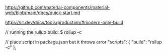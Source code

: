 https://github.com/material-components/material-web/blob/main/docs/quick-start.md

https://lit.dev/docs/tools/production/#modern-only-build

// running the rullup build:  $ rollup -c


// place script in package.json but it throws error
"scripts": {
    "build": "rollup -c"
  },